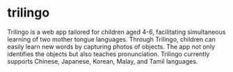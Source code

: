 # trilingo
Trilingo is a web app tailored for children aged 4-6, facilitating simultaneous learning of two mother tongue languages. Through Trilingo, children can easily learn new words by capturing photos of objects. The app not only identifies the objects but also teaches pronunciation. Trilingo currently supports Chinese, Japanese, Korean, Malay, and Tamil languages.

